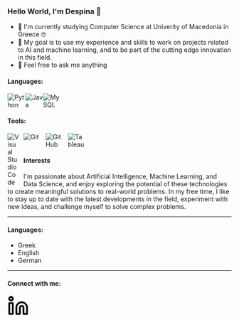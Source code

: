 ### Hello World, I'm Despina :wave:

* :seedling: I'm currently studying Computer Science at Univerity of Macedonia in Greece :nerd_face:
* :dart:  My goal is to use my experience and skills to work on projects related to AI and machine learning, and to be part of the cutting edge innovation in this field.
* :speech_balloon: Feel free to ask me anything
<!--* :writing_hand: You can find my CV here.-->

#### Languages:
<img align="left" alt="Python" width="40px" src="https://cdn.iconscout.com/icon/free/png-256/python-2752092-2284909.png" />
<img align="left" alt="Java" width="40px" src="https://1000logos.net/wp-content/uploads/2020/09/Java-Logo-640x400.png" />
<img align="left" alt="MySQL" width="40px" src="https://cdn.jsdelivr.net/gh/devicons/devicon/icons/mysql/mysql-original.svg" style="padding-right:10px;" />
<br />
<br />

#### Tools:
<img align="left" alt="Visual Studio Code" width="26px" src="https://cdn.jsdelivr.net/gh/devicons/devicon/icons/vscode/vscode-original.svg" style="padding-right:10px;" />
<img align="left" alt="Git" width="40px" src="https://cdn.jsdelivr.net/gh/devicons/devicon/icons/git/git-original.svg" style="padding-right:10px;" />
<img align="left" alt="GitHub" width="40px" src="https://user-images.githubusercontent.com/3369400/139448065-39a229ba-4b06-434b-bc67-616e2ed80c8f.png" style="padding-right:10px;" />
<img align="left" alt="Tableau" width="40px" src="https://sybyl.com/wp-content/uploads/2019/11/Tableau-Logo-for-website.jpg" />
<br />
<br />

#### Interests
I'm passionate about Artificial Intelligence, Machine Learning, and Data Science, and enjoy exploring the potential of these technologies to create meaningful solutions to real-world problems. In my free time, I like to stay up to date with the latest developments in the field, experiment with new ideas, and challenge myself to solve complex problems.
***

#### Languages:
* Greek
* English
* German
****
#### Connect with me:
[![website](./image/linkedin-light.svg)](https://www.linkedin.com/in/despoina-christodoulou-624776225)


